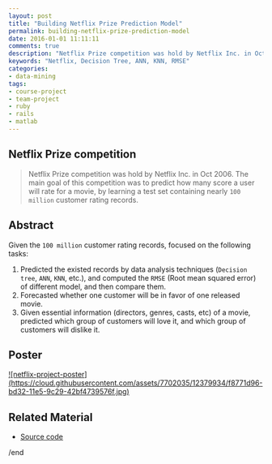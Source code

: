 ```yaml
---
layout: post
title: "Building Netflix Prize Prediction Model"
permalink: building-netflix-prize-prediction-model
date: 2016-01-01 11:11:11
comments: true
description: "Netflix Prize competition was hold by Netflix Inc. in Oct 2006. The main goal of this competition was to predict how many score a user will rate for a movie, by learning a test set containing nearly 100 million customer rating records. In this project, we learned the data from this competition."
keywords: "Netflix, Decision Tree, ANN, KNN, RMSE"
categories:
- data-mining
tags:
- course-project
- team-project
- ruby
- rails
- matlab
---
```


## Netflix Prize competition

> Netflix Prize competition was hold by Netflix Inc. in Oct 2006. The main goal of this competition was to predict how many score a user will rate for a movie, by learning a test set containing nearly `100 million` customer rating records.

## Abstract

Given the `100 million` customer rating records, focused on the following tasks:

1. Predicted the existed records by data analysis techniques (`Decision tree`, `ANN`, `KNN`, etc.), and computed the `RMSE` (Root mean squared error) of different model, and then compare them.
2. Forecasted whether one customer will be in favor of one released movie.
3. Given essential information (directors, genres, casts, etc) of a movie, predicted which group of customers will love it, and which group of customers will dislike it.

## Poster

<a href="https://cloud.githubusercontent.com/assets/7702035/12379934/f8771d96-bd32-11e5-9c29-42bf4739576f.jpg" class="swipebox" rel="gallery" title="netflix-project-poster">
![netflix-project-poster](https://cloud.githubusercontent.com/assets/7702035/12379934/f8771d96-bd32-11e5-9c29-42bf4739576f.jpg)
</a>

## Related Material

* <u><a href="https://github.com/CSC522-Data-mining-NCSU" target="_blank">Source code</a></u>



/end
